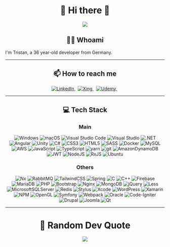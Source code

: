 <h1 align="center"> 👋 Hi there 👋 </h1>
<p align="center">
  <img src="https://komarev.com/ghpvc/?username=TristanDlouhy" />
</p>

<h2 align="center"> 👨‍💻 Whoami</h2>
I'm Tristan, a 36 year-old developer from Germany.

<hr />

<h2 align="center">📫 How to reach me</h2>
<p align="center">
  <a target="_blank" href="https://www.linkedin.com/in/tristan-dlouhy">
    <img alt="LinkedIn" src="https://img.shields.io/badge/linkedin-%230077B5.svg?style=for-the-badge&logo=linkedin&logoColor=white" />
  </a>&nbsp;
  <a target="_blank" href="https://www.xing.com/profile/Tristan_Dlouhy">
    <img alt="Xing" src="https://img.shields.io/badge/xing-%23006567.svg?style=for-the-badge&logo=xing&logoColor=white" />
  </a>&nbsp;
  <a target="_blank" href="https://www.udemy.com/user/tristan-dlouhy">
    <img alt="Udemy" src="https://img.shields.io/badge/Udemy-A435F0?style=for-the-badge&logo=Udemy&logoColor=white" />
  </a>&nbsp;
</p>

<hr />

<h2 align="center">💻 Tech Stack</h2>

<h3 align="center">Main</h3>
<p align="center">
  <img alt="Windows" src="https://img.shields.io/badge/Windows-0078D6?style=for-the-badge&logo=windows&logoColor=white" />
  <img alt="macOS" src="https://img.shields.io/badge/mac%20os-000000?style=for-the-badge&logo=apple&logoColor=F0F0F0" />
  <img alt="Visual Studio Code" src="https://img.shields.io/badge/VSCode-0078d7.svg?style=for-the-badge&logo=visual-studio-code&logoColor=white" />
  <img alt="Visual Studio" src="https://img.shields.io/badge/MSVS-5C2D91.svg?style=for-the-badge&logo=visual-studio&logoColor=white" />
  <img alt=".NET" src="https://img.shields.io/badge/.net-783bd2.svg?style=for-the-badge&logo=dotnet&logoColor=white" />
  <img alt="Angular" src="https://img.shields.io/badge/angular-b52e31.svg?style=for-the-badge&logo=angular&logoColor=white" />
  <img alt="Unity" src="https://img.shields.io/badge/unity-222c37.svg?style=for-the-badge&logo=unity&logoColor=white" />
  <img alt="C#" src="https://img.shields.io/badge/C%23-00a1f1.svg?style=for-the-badge&logo=csharp&logoColor=white" />
  <img alt="CSS3" src="https://img.shields.io/badge/css3-%231572B6.svg?style=for-the-badge&logo=css3&logoColor=white" />
  <img alt="HTML5" src="https://img.shields.io/badge/html5-%23E34F26.svg?style=for-the-badge&logo=html5&logoColor=white" />
  <img alt="SASS" src="https://img.shields.io/badge/SASS-BF4080.svg?style=for-the-badge&logo=SASS&logoColor=white" />
  <img alt="Docker" src="https://img.shields.io/badge/docker-0db7ed.svg?style=for-the-badge&logo=docker&logoColor=white" />
  <img alt="MySQL" src="https://img.shields.io/badge/mysql-f29111.svg?style=for-the-badge&logo=mysql&logoColor=white" />
  <img alt="AWS" src="https://img.shields.io/badge/AWS-ff9900.svg?style=for-the-badge&logo=amazon-aws&logoColor=white" />
  <img alt="JavaScript" src="https://img.shields.io/badge/javascript-%23323330.svg?style=for-the-badge&logo=javascript&logoColor=white" />
  <img alt="TypeScript" src="https://img.shields.io/badge/typescript-3178c6.svg?style=for-the-badge&logo=typescript&logoColor=white" />
  <img alt="yarn" src="https://img.shields.io/badge/yarn-3178c6.svg?style=for-the-badge&logo=yarn&logoColor=white" />
  <img alt="git" src="https://img.shields.io/badge/git-F54D27.svg?style=for-the-badge&logo=git&logoColor=white" />
  <img alt="AmazonDynamoDB" src="https://img.shields.io/badge/Amazon%20DynamoDB-4053D6?style=for-the-badge&logo=Amazon%20DynamoDB&logoColor=white" />
  <img alt="JWT" src="https://img.shields.io/badge/JWT-black?style=for-the-badge&logo=JSON%20web%20tokens" />
  <img alt="NodeJS" src="https://img.shields.io/badge/node.js-6DA55F?style=for-the-badge&logo=node.js&logoColor=white" />
  <img alt="RxJS" src="https://img.shields.io/badge/rxjs-%23B7178C.svg?style=for-the-badge&logo=reactivex&logoColor=white" />
  <img alt="Ubuntu" src="https://img.shields.io/badge/Ubuntu-E95420?style=for-the-badge&logo=ubuntu&logoColor=whit" />
</p>

<h3 align="center">Others</h3>
<p align="center">
  <img alt="Nx" src="https://img.shields.io/badge/nx-143055?style=for-the-badge&logo=nx&logoColor=white" />
  <img alt="RabbitMQ" src="https://img.shields.io/badge/Rabbitmq-FF6600?style=for-the-badge&logo=rabbitmq&logoColor=white" />
  <img alt="TailwindCSS" src="https://img.shields.io/badge/tailwindcss-%2338B2AC.svg?style=for-the-badge&logo=tailwind-css&logoColor=white" />
  <img alt="Spring" src="https://img.shields.io/badge/spring-%236DB33F.svg?style=for-the-badge&logo=spring&logoColor=whit" />
  <img alt="C" src="https://img.shields.io/badge/c-ABBBCF.svg?style=for-the-badge&logo=c&logoColor=white" />
  <img alt="C++" src="https://img.shields.io/badge/c%2B%2B-01599D.svg?style=for-the-badge&logo=cplusplus&logoColor=white" />
  <img alt="Firebase" src="https://img.shields.io/badge/Firebase-039BE5?style=for-the-badge&logo=Firebase&logoColor=white" />
  <img alt="MariaDB" src="https://img.shields.io/badge/MariaDB-003545?style=for-the-badge&logo=mariadb&logoColor=whit" />
  <img alt="PHP" src="https://img.shields.io/badge/php-%23777BB4.svg?style=for-the-badge&logo=php&logoColor=white" />
  <img alt="Bootstrap" src="https://img.shields.io/badge/bootstrap-%23563D7C.svg?style=for-the-badge&logo=bootstrap&logoColor=white" />
  <img alt="Nginx" src="https://img.shields.io/badge/nginx-%23009639.svg?style=for-the-badge&logo=nginx&logoColor=white" />
  <img alt="MongoDB" src="https://img.shields.io/badge/MongoDB-%234ea94b.svg?style=for-the-badge&logo=mongodb&logoColor=whit" />
  <img alt="jQuery" src="https://img.shields.io/badge/jquery-%230769AD.svg?style=for-the-badge&logo=jquery&logoColor=white" />
  <img alt="Less" src="https://img.shields.io/badge/less-2B4C80?style=for-the-badge&logo=less&logoColor=white" />
  <img alt="MicrosoftSQLServer" src="https://img.shields.io/badge/mssql-CC2927?style=for-the-badge&logo=microsoft%20sql%20server&logoColor=white" />
  <img alt="Redis" src="https://img.shields.io/badge/redis-%23DD0031.svg?style=for-the-badge&logo=redis&logoColor=white" />
  <img alt="Stylus" src="https://img.shields.io/badge/stylus-%23ff6347.svg?style=for-the-badge&logo=stylus&logoColor=white" />
  <img alt="Xcode" src="https://img.shields.io/badge/Xcode-007ACC?style=for-the-badge&logo=Xcode&logoColor=white" />
  <img alt="WordPress" src="https://img.shields.io/badge/WordPress-%23117AC9.svg?style=for-the-badge&logo=WordPress&logoColor=white" />
  <img alt="Xamarin" src="https://img.shields.io/badge/Xamarin-3199DC?style=for-the-badge&logo=xamarin&logoColor=white" />
  <img alt="NPM" src="https://img.shields.io/badge/NPM-%23000000.svg?style=for-the-badge&logo=npm&logoColor=white" />
  <img alt="OpenGL" src="https://img.shields.io/badge/OpenGL-%23FFFFFF.svg?style=for-the-badge&logo=opengl" />
  <img alt="Symfony" src="https://img.shields.io/badge/symfony-%23000000.svg?style=for-the-badge&logo=symfony&logoColor=white" />
  <img alt="Webpack" src="https://img.shields.io/badge/webpack-%238DD6F9.svg?style=for-the-badge&logo=webpack&logoColor=black" />
  <img alt="Oracle" src="https://img.shields.io/badge/Oracle-F80000?style=for-the-badge&logo=oracle&logoColor=white" />
  <img alt="Code-Igniter" src="https://img.shields.io/badge/CodeIgniter-%23EF4223.svg?style=for-the-badge&logo=codeIgniter&logoColor=white" />
  <img alt="Drupal" src="https://img.shields.io/badge/drupal-%230678BE.svg?style=for-the-badge&logo=drupal&logoColor=white" />
  <img alt="Joomla" src="https://img.shields.io/badge/joomla-%235091CD.svg?style=for-the-badge&logo=joomla&logoColor=white" />
  <img alt="Qt" src="https://img.shields.io/badge/Qt-%23217346.svg?style=for-the-badge&logo=Qt&logoColor=white" />
</p>

<hr />

<h1 align="center"> 💬 Random Dev Quote </h1>
<p align="center">
  <img src="https://quotes-github-readme.vercel.app/api?type=horizontal&theme=dark" />
</p>

<!--
**TristanDlouhy/TristanDlouhy** is a ✨ _special_ ✨ repository because its `README.md` (this file) appears on your GitHub profile.

Here are some ideas to get you started:

- 🔭 I’m currently working on ...
- 🌱 I’m currently learning ...
- 👯 I’m looking to collaborate on ...
- 🤔 I’m looking for help with ...
- 💬 Ask me about ...
- 📫 How to reach me: ...
- 😄 Pronouns: ...
- ⚡ Fun fact: ...
-->

